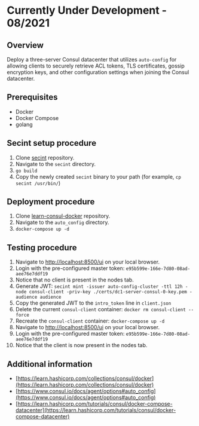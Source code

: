 # Currently Under Development - 08/2021

## Overview

Deploy a three-server Consul datacenter that utilizes `auto-config` for allowing clients to securely retrieve ACL tokens, TLS certificates, gossip encryption keys, and other configuration settings when joining the Consul datacenter.

## Prerequisites

- Docker
- Docker Compose
- golang

## Secint setup procedure

1. Clone [secint](https://github.com/banks/secint) repository.
2. Navigate to the `secint` directory.
3. `go build`
4. Copy the newly created `secint` binary to your path (for example, `cp secint /usr/bin/`)

## Deployment procedure

1. Clone [learn-consul-docker](https://github.com/hashicorp/learn-consul-docker) repository.
2. Navigate to the `auto_config` directory.
3. `docker-compose up -d`

## Testing procedure

1. Navigate to [http://localhost:8500/ui](http://localhost:8500/ui/) on your local browser.
2. Login with the pre-configured master token: `e95b599e-166e-7d80-08ad-aee76e7ddf19`
3. Notice that no client is present in the nodes tab.
4. Generate JWT: `secint mint -issuer auto-config-cluster -ttl 12h -node consul-client -priv-key ./certs/dc1-server-consul-0-key.pem -audience audience`
5. Copy the generated JWT to the `intro_token` line in `client.json`
6. Delete the current `consul-client` container: `docker rm consul-client --force`
7. Recreate the `consul-client` container: `docker-compose up -d`
8. Navigate to [http://localhost:8500/ui](http://localhost:8500/ui/) on your local browser.
9. Login with the pre-configured master token: `e95b599e-166e-7d80-08ad-aee76e7ddf19`
10. Notice that the client is now present in the nodes tab.

## Additional information

- [https://learn.hashicorp.com/collections/consul/docker](https://learn.hashicorp.com/collections/consul/docker)
- [https://www.consul.io/docs/agent/options#auto_config](https://www.consul.io/docs/agent/options#auto_config)
- [https://learn.hashicorp.com/tutorials/consul/docker-compose-datacenter](https://learn.hashicorp.com/tutorials/consul/docker-compose-datacenter)